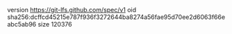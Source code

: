 version https://git-lfs.github.com/spec/v1
oid sha256:dcffcd45215e787f936f3272644ba8274a56fae95d70ee2d6063f66eabc5ab96
size 120376
